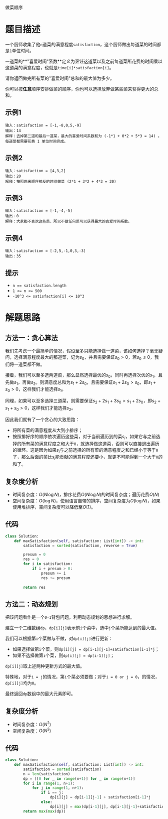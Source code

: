 做菜顺序

# 题目描述

一个厨师收集了他`n`道菜的满意程度`satisfaction`，这个厨师做出每道菜的时间都是`1`单位时间。

一道菜的**"喜爱时间"系数**定义为烹饪这道菜以及之前每道菜所花费的时间乘以这道菜的满意程度，也就是`time[i]*satisfaction[i]`。

请你返回做完所有菜的"喜爱时间"总和的最大值为多少。

你可以按**任意**顺序安排做菜的顺序，你也可以选择放弃做某些菜来获得更大的总和。

## 示例1

```
输入：satisfaction = [-1,-8,0,5,-9]
输出：14
解释：去掉第二道和最后一道菜，最大的喜爱时间系数和为 (-1*1 + 0*2 + 5*3 = 14) 。每道菜都需要花费 1 单位时间完成。
```

## 示例2

```
输入：satisfaction = [4,3,2]
输出：20
解释：按照原来顺序相反的时间做菜 (2*1 + 3*2 + 4*3 = 20)
```

## 示例3

```
输入：satisfaction = [-1,-4,-5]
输出：0
解释：大家都不喜欢这些菜，所以不做任何菜可以获得最大的喜爱时间系数。
```

## 示例4

```
输入：satisfaction = [-2,5,-1,0,3,-3]
输出：35
```

## 提示

- `n == satisfaction.length`
- `1 <= n <= 500`
- `-10^3 <= satisfaction[i] <= 10^3`

# 解题思路

## 方法一：贪心算法

我们先考虑一个最简单的情况，假设至多只能选择做一道菜，该如何选择？毫无疑问，选择满意程度最大的那道菜，记为$s_0$，并且需要保证$s_0>0$，若$s_0\le0$，我们将一道菜都不做。

接着，我们可以至多选两道菜，那么显然选择最优的$s_0$，同时再选择次优的$s_1$，且先做$s_1$，再做$s_2$。则满意度总和为$s_1+2s_0$，且需要保证$s_1+2s_0>s_0$，即$s_1+s_0>0$，这样我们才能选择$s_1$。

同理，如果可以至多选择三道菜，则需要保证$s_2+2s_1+3s_0>s_1+2s_0$，即$s_2+s_1+s_0>0$，这样我们才能选择$s_2$。

因此我们就有了一个贪心的大致思路：

- 将所有菜的满意程度从大到小排序；
- 按照排好序的顺序依次遍历这些菜，对于当前遍历到的菜$s_i$，如果它与之前选择的所有菜的满意程度之和大于`0`，就选择做这道菜，否则可以直接退出遍历的循环。这是因为如果$s_i$与之前选择的所有菜的满意程度之和已经小于等于`0`了，那么后面的菜比$s_i$能贡献的满意程度还要小，就更不可能得到一个大于`0`的和了。

## 复杂度分析

- 时间复杂度：$O(N\log N)$，排序花费$O(N\log N)$的时间复杂度；遍历花费$O(N)$
- 空间复杂度：$O(\log N)$，使用语言自带的排序，空间复杂度为$O(\log N)$，如果使用堆排序，空间复杂度可以降低至$O(1)$。

## 代码

```python
class Solution:
    def maxSatisfaction(self, satisfaction: List[int]) -> int:
        satisfaction = sorted(satisfaction, reverse = True)

        presum = 0
        res = 0
        for i in satisfaction:
            if i + presum > 0:
                presum += i
                res += presum
        
        return res 
```

## 方法二：动态规划

把该问题看作是一个`0-1`背包问题，利用动态规划的思想进行求解。

建立一个二维数组`dp`，`dp[i][j]`表示前`i`个菜中，选中`j`个菜所能达到的最大值。

我们可以根据第`i`个菜做与不做，对`dp[i][j]`进行更新：

- 如果选择做第`i`个菜，则`dp[i][j] = dp[i-1][j-1]+satisfaction[i-1]*j`；
- 如果不选择做第`i`个菜，则`dp[i][j] = dp[i-1][j]`；

`dp[i][j]`取上述两种更新方式的最大值。

特殊地，对于`i = j`的情况，第`i`个菜必须要做；对于`i = 0 or j = 0`，的情况，`dp[i][j]`均为`0`。

最终返回`dp`数组中的最大元素即可。

## 复杂度分析

- 时间复杂度：$O(N^2)$
- 空间复杂度：$O(N^2)$

## 代码

```python
class Solution:
    def maxSatisfaction(self, satisfaction: List[int]) -> int:
        satisfaction = sorted(satisfaction)
        n = len(satisfaction)
        dp = [[0 for _ in range(n+1)] for _ in range(n+1)]
        for i in range(1, n+1):
            for j in range(1, n+1):
                if i == j:
                    dp[i][j] = dp[i-1][j-1] + satisfaction[i-1]*j
                else:
                    dp[i][j] = max(dp[i-1][j], dp[i-1][j-1]+satisfaction[i-1]*j)
        return max(max(dp))
```

